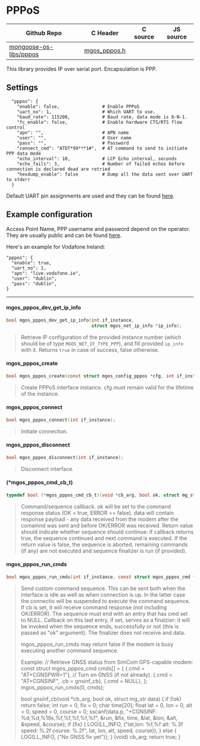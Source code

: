 # PPPoS
| Github Repo | C Header | C source  | JS source |
| ----------- | -------- | --------  | ----------------- |
| [mongoose-os-libs/pppos](https://github.com/mongoose-os-libs/pppos) | [mgos_pppos.h](https://github.com/mongoose-os-libs/pppos/tree/master/include/mgos_pppos.h) | &nbsp;  | &nbsp;         |



This library provides IP over serial port. Encapsulation is PPP.

## Settings

```
  "pppos": {
    "enable": false,                # Enable PPPoS
    "uart_no": 1,                   # Which UART to use.
    "baud_rate": 115200,            # Baud rate, data mode is 8-N-1.
    "fc_enable": false,             # Enable hardware CTS/RTS flow control
    "apn": "",                      # APN name
    "user": "",                     # User name
    "pass": "",                     # Password
    "connect_cmd": "ATDT*99***1#",  # AT command to send to initiate PPP data mode
    "echo_interval": 10,            # LCP Echo interval, seconds
    "echo_fails": 3,                # Number of failed echos before connection is declared dead are retried
    "hexdump_enable": false         # Dump all the data sent over UART to stderr
  }
```

Default UART pin assignments are used and they can be found [here](https://github.com/cesanta/mongoose-os/blob/aa89bc237e4ba492e791a069617a5c6f74ee63f4/fw/platforms/esp32/src/esp32_uart.c#L228).

## Example configuration

Access Point Name, PPP username and password depend on the operator. They are usually public and can be found [here](http://wiki.apnchanger.org/Main_Page).

Here's an example for Vodafone Ireland:

```
"pppos": {
  "enable": true,
  "uart_no": 1,
  "apn": "live.vodafone.ie",
  "user": "dublin",
  "pass": "dublin",
}
```


 ----- 
#### mgos_pppos_dev_get_ip_info

```c
bool mgos_pppos_dev_get_ip_info(int if_instance,
                                struct mgos_net_ip_info *ip_info);
```
> 
> Retrieve IP configuration of the provided instance number (which should be
> of type `MGOS_NET_IF_TYPE_PPP`), and fill provided `ip_info` with it. Returns
> `true` in case of success, false otherwise.
>  
#### mgos_pppos_create

```c
bool mgos_pppos_create(const struct mgos_config_pppos *cfg, int if_instance);
```
>  Create PPPoS interface instance.
> cfg must remain valid for the lifetime of the instance. 
#### mgos_pppos_connect

```c
bool mgos_pppos_connect(int if_instance);
```
>  Initiate connection. 
#### mgos_pppos_disconnect

```c
bool mgos_pppos_disconnect(int if_instance);
```
>  Disconnect interface. 
#### (*mgos_pppos_cmd_cb_t)

```c
typedef bool (*mgos_pppos_cmd_cb_t)(void *cb_arg, bool ok, struct mg_str data);
```
> 
> Command/sequence callback.
> ok will be set to the command response status (OK = true, ERROR == false).
> data will contain response payload - any data received from the modem
> after the comamnd was sent and before OK/ERROR was received.
> Return value should indicate whether sequence should continue: if callback
> returns true, the sequence continued and next command is executed.
> If the return value is false, the sequence is aborted, remaining commands
> (if any) are not executed and sequence finalizer is run (if provided).
>  
#### mgos_pppos_run_cmds

```c
bool mgos_pppos_run_cmds(int if_instance, const struct mgos_pppos_cmd *cmds);
```
> 
> Send custom command sequence. This can be sent both when the interface is
> idle as well as when connection is up. In the latter case the connectio will
> be suspended to execute the command sequence.
> If cb is set, it will receive command response (not including  OK/ERROR).
> The sequence must end with an entry that has cmd set to NULL.
> Callback on this last entry, if set, serves as a finalzier: it will be
> invoked when the sequence ends, successfully or not (this is passed as "ok"
> argument). The finalizer does not receive and data.
> 
> mgos_pppos_run_cmds may return false if the modem is busy executing
> another command sequence.
> 
> Example:
>   // Retrieve GNSS status from SimCom GPS-capable modem:
>   const struct mgos_pppos_cmd cmds[] = {
>       {.cmd = "AT+CGNSPWR=1"},  // Turn on GNSS (if not already).
>       {.cmd = "AT+CGNSINF", .cb = gnsinf_cb},
>       {.cmd = NULL},
>   };
>   mgos_pppos_run_cmds(0, cmds);
> 
>   bool gnsinf_cb(void *cb_arg, bool ok, struct mg_str data) {
>     if (!ok) return false;
>     int run = 0, fix = 0;
>     char time[20];
>     float lat = 0, lon = 0, alt = 0, speed = 0, course = 0;
>     sscanf(data.p, "+CGNSINF: %d,%d,%18s,%f,%f,%f,%f,%f",
>                    &run, &fix, time, &lat, &lon, &alt, &speed, &course);
>     if (fix) {
>       LOG(LL_INFO, ("lat,lon: %f,%f alt: %.3f speed: %.2f course: %.2f",
>                     lat, lon, alt, speed, course));
>     } else {
>       LOG(LL_INFO, ("No GNSS fix yet"));
>     }
>     (void) cb_arg;
>     return true;
>   }
>  
